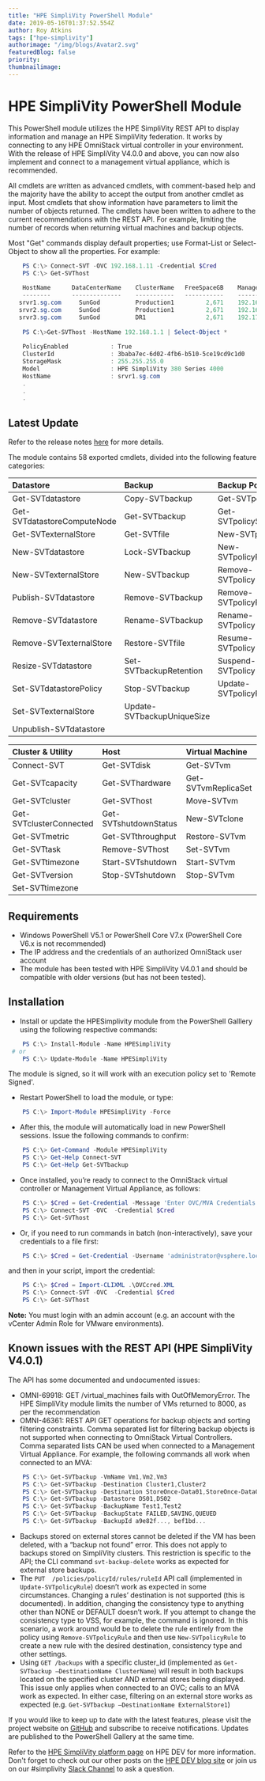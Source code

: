 ```yaml
---
title: "HPE SimpliVity PowerShell Module"
date: 2019-05-16T01:37:52.554Z
author: Roy Atkins 
tags: ["hpe-simplivity"]
authorimage: "/img/blogs/Avatar2.svg"
featuredBlog: false
priority:
thumbnailimage:
---
```

# HPE SimpliVity PowerShell Module

This PowerShell module utilizes the HPE SimpliVity REST API to display information and manage an HPE SimpliVity federation. It works by connecting to any HPE OmniStack virtual controller in your environment. With the release of HPE SimpliVity V4.0.0 and above, you can now also implement and connect to a management virtual appliance, which is recommended.

All cmdlets are written as advanced cmdlets, with comment-based help and the majority have the ability to accept the output from another cmdlet as input. Most cmdlets that show information have parameters to limit the number of objects returned. The cmdlets have been written to adhere to the current recommendations with the REST API. For example, limiting the number of records when returning virtual machines and backup objects.

Most "Get" commands display default properties; use Format-List or Select-Object to show all the properties. For example: 

```powershell
    PS C:\> Connect-SVT -OVC 192.168.1.11 -Credential $Cred
    PS C:\> Get-SVThost
 
    HostName      DataCenterName    ClusterName   FreeSpaceGB    ManagementIP   StorageIP   FederationIP 
    --------      --------------    -----------   -----------    ------------   ---------    ------------
   srvr1.sg.com     SunGod          Production1         2,671    192.168.1.11   192.168.2.1   192.168.3.1
   srvr2.sg.com     SunGod          Production1         2,671    192.168.1.12   192.168.2.2   192.168.3.2
   srvr3.sg.com     SunGod          DR1                 2,671    192.170.1.11   192.170.2.1   192.170.3.1
 
    PS C:\>Get-SVThost -HostName 192.168.1.1 | Select-Object *
 
    PolicyEnabled            : True
    ClusterId                : 3baba7ec-6d02-4fb6-b510-5ce19cd9c1d0
    StorageMask              : 255.255.255.0
    Model                    : HPE SimpliVity 380 Series 4000
    HostName                 : srvr1.sg.com
    .
    .
    .
```




 ## Latest Update
Refer to the release notes [here]( https://github.com/atkinsroy/HPESimpliVity/blob/master/RELEASENOTES.md) for more details.

The module contains 58 exported cmdlets, divided into the following feature categories:

**Datastore** | **Backup** | **Backup Policy** |
:--- | :--- | :--- |
Get-SVTdatastore | Copy-SVTbackup | Get-SVTpolicy |
Get-SVTdatastoreComputeNode | Get-SVTbackup | Get-SVTpolicySchedule |
Get-SVTexternalStore | Get-SVTfile | New-SVTpolicy |
New-SVTdatastore | Lock-SVTbackup | New-SVTpolicyRule |
New-SVTexternalStore | New-SVTbackup | Remove-SVTpolicy |
Publish-SVTdatastore | Remove-SVTbackup | Remove-SVTpolicyRule |
Remove-SVTdatastore | Rename-SVTbackup | Rename-SVTpolicy |
Remove-SVTexternalStore | Restore-SVTfile | Resume-SVTpolicy |
Resize-SVTdatastore | Set-SVTbackupRetention | Suspend-SVTpolicy |
Set-SVTdatastorePolicy | Stop-SVTbackup | Update-SVTpolicyRule |
Set-SVTexternalStore | Update-SVTbackupUniqueSize |   |
Unpublish-SVTdatastore |    |    |

**Cluster & Utility** | **Host** | **Virtual Machine** |
:--- | :--- | :--- |
Connect-SVT | Get-SVTdisk | Get-SVTvm |
Get-SVTcapacity | Get-SVThardware | Get-SVTvmReplicaSet |
Get-SVTcluster | Get-SVThost | Move-SVTvm |
Get-SVTclusterConnected | Get-SVTshutdownStatus | New-SVTclone |
Get-SVTmetric | Get-SVTthroughput | Restore-SVTvm | 
Get-SVTtask | Remove-SVThost | Set-SVTvm |
Get-SVTtimezone | Start-SVTshutdown | Start-SVTvm |
Get-SVTversion | Stop-SVTshutdown | Stop-SVTvm |
Set-SVTtimezone |   |    |

## Requirements
* Windows PowerShell V5.1 or PowerShell Core V7.x (PowerShell Core V6.x is not recommended)
* The IP address and the credentials of an authorized OmniStack user account
* The module has been tested with HPE SimpliVity V4.0.1 and should be compatible with older versions (but has not been tested).

## Installation
* Install or update the HPESimplivity module from the PowerShell Galllery using the following respective commands:

```powershell
    PS C:\> Install-Module -Name HPESimpliVity
 # or
    PS C:\> Update-Module -Name HPESimpliVity
```
The module is signed, so it will work with an execution policy set to 'Remote Signed'.

* Restart PowerShell to load the module, or type: 

```powershell
    PS C:\> Import-Module HPESimpliVity -Force
```

* After this, the module will automatically load in new PowerShell sessions. Issue the following commands to confirm:

```powershell
    PS C:\> Get-Command -Module HPESimpliVity
    PS C:\> Get-Help Connect-SVT
    PS C:\> Get-Help Get-SVTbackup
```

* Once installed, you’re ready to connect to the OmniStack virtual controller or Management Virtual Appliance, as follows:  

```powershell
    PS C:\> $Cred = Get-Credential -Message 'Enter OVC/MVA Credentials'
    PS C:\> Connect-SVT -OVC  -Credential $Cred
    PS C:\> Get-SVThost
```

* Or, if you need to run commands in batch (non-interactively), save your credentials to a file first:

```powershell
    PS C:\> $Cred = Get-Credential -Username 'administrator@vsphere.local' | Export-Clixml .\OVCcred.XML 
```

and then in your script, import the credential:  


```powershell
    PS C:\> $Cred = Import-CLIXML .\OVCcred.XML
    PS C:\> Connect-SVT -OVC  -Credential $Cred
    PS C:\> Get-SVThost
```

**Note:** You must login with an admin account (e.g. an account with the vCenter Admin Role for VMware environments).

## Known issues with the REST API (HPE SimpliVity V4.0.1)

The API has some documented and undocumented issues:

* OMNI-69918: GET /virtual_machines fails with OutOfMemoryError. The HPE SimpliVity module limits the number of VMs returned to 8000, as per the recommendation
* OMNI-46361: REST API GET operations for backup objects and sorting filtering constraints. Comma separated list for filtering backup objects is not supported when connecting to OmniStack Virtual Controllers. Comma separated lists CAN be used when connected to a Management Virtual Appliance. For example, the following commands all work when connected to an MVA:

```powershell
    PS C:\> Get-SVTbackup -VmName Vm1,Vm2,Vm3
    PS C:\> Get-SVTbackup -Destination Cluster1,Cluster2
    PS C:\> Get-SVTbackup -Destination StoreOnce-Data01,StoreOnce-Data02
    PS C:\> Get-SVTbackup -Datastore DS01,DS02
    PS C:\> Get-SVTbackup -BackupName Test1,Test2
    PS C:\> Get-SVTbackup -BackupState FAILED,SAVING,QUEUED
    PS C:\> Get-SVTbackup -BackupId a9e82f..., bef1bd...
```

* Backups stored on external stores cannot be deleted if the VM has been deleted, with a “backup not found” error. This does not apply to backups stored on SimpliVity clusters. This restriction is specific to the API; the CLI command `svt-backup-delete` works as expected for external store backups.
* The `PUT  /policies/policyId/rules/ruleId` API call (implemented in `Update-SVTpolicyRule`) doesn’t work as expected in some circumstances. Changing a rules’ destination is not supported (this is documented). In addition, changing the consistency type to anything other than NONE or DEFAULT doesn’t work. If you attempt to change the consistency type to VSS, for example, the command is ignored. In this scenario, a work around would be to delete the rule entirely from the policy using `Remove-SVTpolicyRule` and then use `New-SVTpolicyRule` to create a new rule with the desired destination, consistency type and other settings. 
* Using `GET /backups` with a specific cluster_id (implemented as `Get-SVTbackup –DestinationName ClusterName`) will result in both backups located on the specified cluster AND external stores being displayed. This issue only applies when connected to an OVC; calls to an MVA work as expected. In either case, filtering on an external store works as expected (e.g. `Get-SVTbackup –DestinationName ExternalStore1`)

If you would like to keep up to date with the latest features, please visit the project website on [GitHub](https://github.com/atkinsroy/HPESimpliVity) and subscribe to receive notifications. Updates are published to the PowerShell Gallery at the same time.

Refer to the [HPE SimpliVity platform page](https://developer.hpe.com/platform/hpe-simplivity/home) on HPE DEV for more information. Don't forget to check out our other posts on the [HPE DEV blog site](https://developer.hpe.com/blog) or join us on our #simplivity [Slack Channel](https://slack.hpedev.io/) to ask a question.



